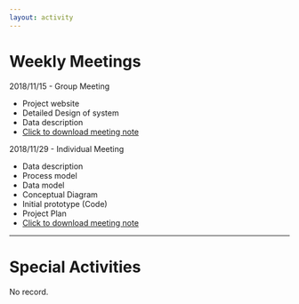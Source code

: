 ```yaml
---
layout: activity
---
```


# Weekly Meetings

2018/11/15 - Group Meeting 
- Project website
- Detailed Design of system
- Data description
- <a href="https://raw.githubusercontent.com/5656hcx/HDMProject/master/docs/notes/minutes_181115.pdf">Click to download meeting note</a>

2018/11/29 - Individual Meeting 
- Data description
- Process model
- Data model
- Conceptual Diagram
- Initial prototype (Code)
- Project Plan
- <a href="https://raw.githubusercontent.com/5656hcx/HDMProject/master/docs/notes/minutes_181129.pdf">Click to download meeting note</a>

---

# Special Activities

No record.